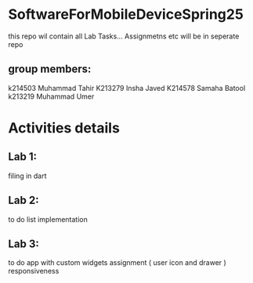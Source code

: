 # SoftwareForMobileDeviceSpring25
this repo wil contain all Lab Tasks... Assignmetns etc will be in seperate repo


## group members:
k214503 Muhammad Tahir
K213279	Insha Javed
K214578	Samaha Batool
k213219	Muhammad Umer

# Activities details

## Lab 1:
filing in dart

## Lab 2:
to do list implementation

## Lab 3:
to do app with custom widgets
assignment  ( user icon and drawer ) responsiveness